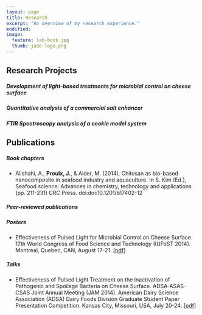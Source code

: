```yaml
---
layout: page
title: Research
excerpt: "An overview of my research experience."
modified: 
image: 
  feature: lab-book.jpg
  thumb: jade-logo.png
---
```


## Research Projects

##### Development of light-based treatments for microbial control on cheese surface

##### Quantitative analysis of a commercial salt enhancer

##### FTIR Spectroscopy analysis of a cookie model system


## Publications

##### Book chapters

* Alishahi, A., **Proulx, J.**, & Aider, M. (2014). Chitosan as bio-based nanocomposite in seafood industry and aquaculture. In S. Kim (Ed.), Seafood science: Advances in chemistry, technology and applications (pp. 211-231) CRC Press. doi:doi:10.1201/b17402-12

##### Peer-reviewed publications

##### Posters

* Effectiveness of Pulsed Light for Microbial Control on Cheese Surface. 17th World Congress of Food Science and Technology (IUFoST 2014). Montreal, Quebec, CAN, August 17-21. [[pdf](https://dl.dropboxusercontent.com/u/51364198/Poster_IUFoST.pdf)]

##### Talks

* Effectiveness of Pulsed Light Treatment on the Inactivation of Pathogenic and Spoilage Bacteria on Cheese Surface. ADSA-ASAS-CSAS Joint Annual Meeting (JAM 2014). American Dairy Science Association (ADSA) Dairy Foods Division Graduate Student Paper Presentation Competition. Kansas City, Missouri, USA, July 20-24. [[pdf](https://dl.dropboxusercontent.com/u/51364198/Presentation_ADSA.pdf)]
